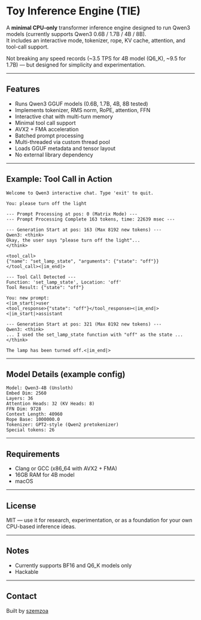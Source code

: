 # Toy Inference Engine (TIE)

A **minimal CPU-only** transformer inference engine designed to run Qwen3 models (currently supports Qwen3 0.6B / 1.7B / 4B / 8B).  
It includes an interactive mode, tokenizer, rope, KV cache, attention, and tool-call support.

Not breaking any speed records (~3.5 TPS for 4B model (Q6_K), ~9.5 for 1.7B) — but designed for simplicity and experimentation.

---

## Features

-  Runs Qwen3 GGUF models (0.6B, 1.7B, 4B, 8B tested)
-  Implements tokenizer, RMS norm, RoPE, attention, FFN
-  Interactive chat with multi-turn memory
-  Minimal tool call support
-  AVX2 + FMA acceleration
-  Batched prompt processing
-  Multi-threaded via custom thread pool
-  Loads GGUF metadata and tensor layout
-  No external library dependency

---

## Example: Tool Call in Action

```
Welcome to Qwen3 interactive chat. Type 'exit' to quit.

You: please turn off the light

--- Prompt Processing at pos: 0 (Matrix Mode) ---
--- Prompt Processing Complete 163 tokens, time: 22639 msec ---

--- Generation Start at pos: 163 (Max 8192 new tokens) ---
Qwen3: <think>
Okay, the user says "please turn off the light"... 
</think>

<tool_call>
{"name": "set_lamp_state", "arguments": {"state": "off"}}
</tool_call><|im_end|>

--- Tool Call Detected ---
Function: 'set_lamp_state', Location: 'off'
Tool Result: {"state": "off"}

You: new prompt: 
<|im_start|>user
<tool_response>{"state": "off"}</tool_response><|im_end|>
<|im_start|>assistant

--- Generation Start at pos: 321 (Max 8192 new tokens) ---
Qwen3: <think>
... I used the set_lamp_state function with "off" as the state ...
</think>

The lamp has been turned off.<|im_end|>
```

---

## Model Details (example config)

```
Model: Qwen3-4B (Unsloth)
Embed Dim: 2560
Layers: 36
Attention Heads: 32 (KV Heads: 8)
FFN Dim: 9728
Context Length: 40960
Rope Base: 1000000.0
Tokenizer: GPT2-style (Qwen2 pretokenizer)
Special tokens: 26
```

---

## Requirements

- Clang or GCC (x86_64 with AVX2 + FMA)
- 16GB RAM for 4B model
- macOS

---

## License

MIT — use it for research, experimentation, or as a foundation for your own CPU-based inference ideas.

---

## Notes

- Currently supports BF16 and Q6_K models only
- Hackable

---

## Contact

Built by [szemzoa](https://github.com/szemzoa)
